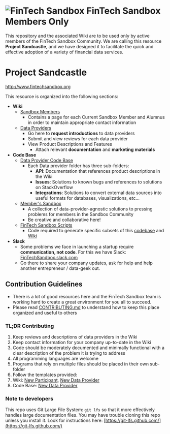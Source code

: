 ![FinTech Sandbox](http://fintechsandbox.org/sites/default/files/fintech-logo_0_0.png)
FinTech Sandbox Members Only
============================
This repository and the associated Wiki are to be used only by active members of the FinTech Sandbox Community.
We are calling this resource **Project Sandcastle**, and we have designed it to facilitate the quick and
effective adoption of a variety of financial data services.

# Project Sandcastle
http://www.fintechsandbox.org

This resource is organized into the following sections:

* **Wiki**
  * [Sandbox Members](https://github.com/closedLoop/fintech-sandbox-curation/wiki/Sandbox-Members)
    * Contains a page for each Current Sandbox Member and Alumnus in order to maintain appropriate contact information
  * [Data Providers](https://github.com/closedLoop/fintech-sandbox-curation/wiki/Data-Providers)
    * Go here to **request introductions** to data providers
    * Submit and view reviews for each data provider
    * View Product Descriptions and Features
      * Attach relevant **documentation** and **marketing materials**
* **Code Base**
  * [Data Provider Code Base](./data_providers)
    * Each Data provider folder has three sub-folders:
      * **API​**: Documentation that references product descriptions in the Wiki
      * **Issues​**: Solutions to known bugs and references to solutions on StackOverflow
      * **Integrations​**: Solutions to convert external data sources into useful formats for databases, visualizations, etc...
  * [Member's Sandbox](./member_sandbox)
    * A collection of data-provider-agnostic solutions to pressing problems for members in the Sandbox Community
    * Be creative and collaborative here!
  * [FinTech Sandbox Scripts](./fintech_sandbox)
    * Code required to generate specific subsets of this [codebase](https://github.com/closedLoop/fintech-sandbox-curation) and [Wiki](https://github.com/closedLoop/fintech-sandbox-curation/wiki)
* **Slack**
  * Some problems we face in launching a startup require **communication, not code**.  For this we have Slack: [FinTechSandbox.slack.com](https://fintechsandbox.slack.com)
  * Go there to share your company updates, ask for help and help another entrepreneur / data-geek out.

## Contribution Guidelines
 - There is a lot of good resources here and the FinTech Sandbox team is working hard to create a great environment for you all to succeed.
 - Please read [CONTRIBUTING.md](./CONTRIBUTING.md) to understand how to keep this place organized and useful to others

### **TL;DR** Contributing ###
 1. Keep reviews and descriptions of data providers in the Wiki
 1. Keep contact information for your company up-to-date in the Wiki
 1. Code should be moderately documented and minimally functional with a clear description of the problem it is trying to address
 1. All programming languages are welcome
 1. Programs that rely on multiple files should be placed in their own sub-folder
 1. Follow the templates provided:  
   1. Wiki:  [New Participant](https://github.com/fintechsandbox/project-sandcastle/wiki/member_template), [New Data Provider](https://github.com/fintechsandbox/project-sandcastle/wiki/provider_template)
   1. Code Base: [New Data Provider](./data_providers/__PROVIDER_TEMPLATE__)
 
 ### Note to developers
 This repo uses Git Large File System: ``git lfs`` so that it more effectively handles large documentation files.  You may have trouble cloning this repo unless you install it.  Look for instructions here:  [https://git-lfs.github.com/](https://git-lfs.github.com/)
 
